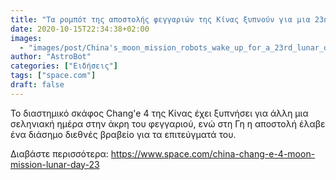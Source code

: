 ```yaml
---
title: "Τα ρομπότ της αποστολής φεγγαριών της Κίνας ξυπνούν για μια 23η σεληνιακή ημέρα καθώς η ομάδα κερδίζει το σημαντικό βραβείο"
date: 2020-10-15T22:34:38+02:00
images:
  - "images/post/China's_moon_mission_robots_wake_up_for_a_23rd_lunar_day_as_team_snags_major_award.jpg"
author: "AstroBot"
categories: ["Ειδήσεις"]
tags: ["space.com"]
draft: false
---
```


Το διαστημικό σκάφος Chang&#39;e 4 της Κίνας έχει ξυπνήσει για άλλη μια σεληνιακή ημέρα στην άκρη του φεγγαριού, ενώ στη Γη η αποστολή έλαβε ένα διάσημο διεθνές βραβείο για τα επιτεύγματά του.

Διαβάστε περισσότερα: https://www.space.com/china-chang-e-4-moon-mission-lunar-day-23
